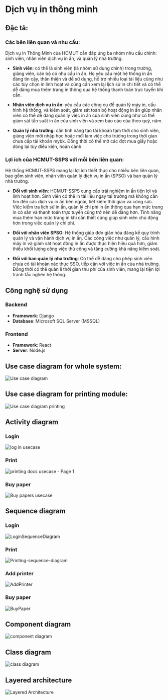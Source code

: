 # Dịch vụ in thông minh 

## Đặc tả:
### Các bên liên quan và nhu cầu:
Dịch vụ In Thông Minh của HCMUT cần đáp ứng ba nhóm nhu cầu chính: sinh viên, nhân viên dịch vụ in ấn, và quản lý nhà trường.

- **Sinh viên**: có thể là sinh viên (là nhóm sử dụng chính) trong trường, giảng viên, cán bộ có nhu cầu in ấn. Họ yêu cầu một hệ thống in ấn đáng tin cậy, thân thiện và dễ sử dụng, hỗ trợ nhiều loại tài liệu cũng như các tùy chọn in linh hoạt và cũng cần xem lại lịch sử in chi tiết và có thể dễ dàng mua thêm trang in thông qua hệ thống thanh toán trực tuyến khi cần.

- **Nhân viên dịch vụ in ấn**: yêu cầu các công cụ để quản lý máy in, cấu hình hệ thống, và kiểm soát, giám sát toàn bộ hoạt động in ấn giúp nhân viên có thể dễ dàng quản lý việc in ấn của sinh viên cũng như có thể giám sát tần suất in ấn của sinh viên và xem báo cáo của theo quý, năm.

- **Quản lý nhà trường**: cần tính năng tạo tài khoản tạm thời cho sinh viên, giảng viên mới nhập học hoặc mới làm việc cho trường trong thời gian chưa cấp tài khoản mybk. Đồng thời có thể mở các đợt mua giấy hoặc đóng lại tùy điều kiện, hoàn cảnh.

### Lợi ích của HCMUT-SSPS với mỗi bên liên quan:
Hệ thống HCMUT-SSPS mang lại lợi ích thiết thực cho nhiều bên liên quan, bao gồm sinh viên, nhân viên quản lý dịch vụ in ấn (SPSO) và ban quản lý nhà trường.

- **Đối với sinh viên**: HCMUT-SSPS cung cấp trải nghiệm in ấn tiện lợi và linh hoạt hơn. Sinh viên có thể in tài liệu ngay tại trường mà không cần tìm đến các dịch vụ in ấn bên ngoài, tiết kiệm thời gian và công sức. Việc kiểm tra lịch sử in ấn, quản lý chi phí in ấn thông qua hạn mức trang in có sẵn và thanh toán trực tuyến cũng trở nên dễ dàng hơn. Tính năng mua thêm hạn mức trang in khi cần thiết cũng giúp sinh viên chủ động hơn trong việc quản lý chi phí.

- **Đối với nhân viên SPSO**: Hệ thống giúp đơn giản hóa đáng kể quy trình quản lý và vận hành dịch vụ in ấn. Các công việc như quản lý, cấu hình máy in và giám sát hoạt động in ấn được thực hiện hiệu quả hơn, giảm thiểu khối lượng công việc thủ công và tăng cường khả năng kiểm soát.

- **Đối với ban quản lý nhà trường**: Có thể dễ dàng cho phép sinh viên chưa có tài khoản xác thực SSO, tiếp cận với việc in ấn của nhà trường. Đồng thời có thể quản lí thời gian thu phí của sinh viên, mang lại tiện lợi tránh tắc nghẽn hệ thống.


## Công nghệ sử dụng

### Backend
- **Framework**: Django
- **Database**: Microsoft SQL Server (MSSQL)

### Frontend
- **Framework**: React
- **Server**: Node.js

## Use case diagram for whole system:
![Use case diagram](https://github.com/user-attachments/assets/52b0db28-7c93-4f26-b54b-e64c508e84ab)


## Use case diagram for printing module:
![Use case diagram printing](https://github.com/user-attachments/assets/540feb01-c9bc-408a-9369-f7f99eef0686)


## Activity diagram

### Login
![log in usecase](https://github.com/user-attachments/assets/aa27ec16-b4ad-4ae4-991f-2229c32d6bfd)


### Print
![printing docs usecase - Page 1](https://github.com/user-attachments/assets/05239cdc-71de-4226-8e76-66c661db9eb8)


### Buy paper
![Buy papers usecase](https://github.com/user-attachments/assets/281a77b4-c8e4-4aff-99bf-1c503154c9ca)



## Sequence diagram

### Login
![LoginSequenceDiagram](https://github.com/user-attachments/assets/7fd2c5fd-7246-4d7e-bceb-2bd3586de676)


### Print
![Printing-sequence-diagram](https://github.com/user-attachments/assets/2322bc64-0dbb-491d-bd43-4f2d39e4db53)


### Add printer 
![AddPrinter](https://github.com/user-attachments/assets/f926ead4-2d31-4633-84ac-b2445f853276)



### Buy paper
![BuyPaper](https://github.com/user-attachments/assets/ca2975ed-8390-42f9-b768-469ac76eb005)




## Component diagram
![component diagram](https://github.com/user-attachments/assets/0a185699-1aab-4777-be2f-17ffbba82060)


## Class diagram
![class diagram](https://github.com/user-attachments/assets/5a2fa55c-5361-4dc5-a508-b33d736bfda1)


## Layered architecture 
![Layered Architecture](https://github.com/user-attachments/assets/6148036a-f567-43db-ac2f-f3c10774ef55)




